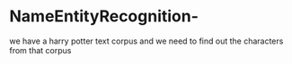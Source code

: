 # NameEntityRecognition-
we have a harry potter text corpus and we need to find out the characters from that corpus
